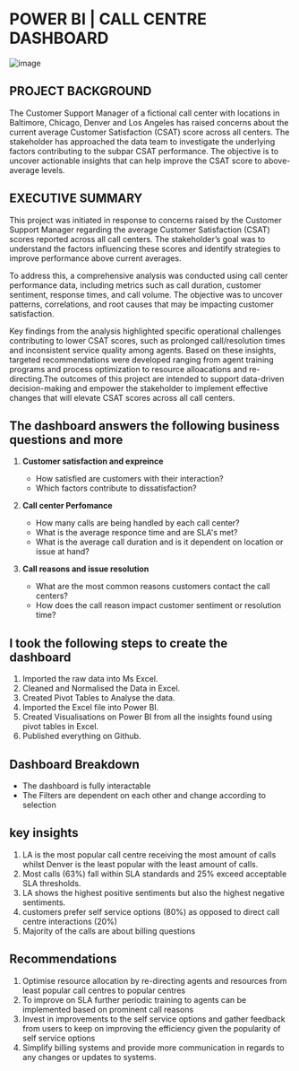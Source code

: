 # POWER BI | CALL CENTRE DASHBOARD

![image](https://github.com/user-attachments/assets/40b7a974-2d3a-4bd9-b459-87ad41bb1e3a)

## PROJECT BACKGROUND
The Customer Support Manager of a fictional call center with locations in Baltimore, Chicago, Denver and Los Angeles has raised concerns about the current average Customer Satisfaction (CSAT) score across all centers. The stakeholder has approached the data team to investigate the underlying factors contributing to the subpar CSAT performance. The objective is to uncover actionable insights that can help improve the CSAT score to above-average levels.
## EXECUTIVE SUMMARY
This project was initiated in response to concerns raised by the Customer Support Manager regarding the average Customer Satisfaction (CSAT) scores reported across all call centers. The stakeholder’s goal was to understand the factors influencing these scores and identify strategies to improve performance above current averages.

To address this, a comprehensive analysis was conducted using call center performance data, including metrics such as call duration, customer sentiment, response times, and call volume. The objective was to uncover patterns, correlations, and root causes that may be impacting customer satisfaction.

Key findings from the analysis highlighted specific operational challenges contributing to lower CSAT scores, such as prolonged call/resolution times and inconsistent service quality among agents. Based on these insights, targeted recommendations were developed ranging from agent training programs and process optimization to resource alloacations and re-directing.The outcomes of this project are intended to support data-driven decision-making and empower the stakeholder to implement effective changes that will elevate CSAT scores across all call centers.


## The dashboard answers the following business questions and more 

1. **Customer satisfaction and expreince**
   * How satisfied are customers with their interaction?
   * Which factors contribute to dissatisfaction?
     
2. **Call center Perfomance**
   * How many calls are being handled by each call center?
   * What is the average responce time and are SLA's met?
   * What is the average call duration and is it dependent on location or issue at hand?

3. **Call reasons and issue resolution**
   * What are the most common reasons customers contact the call centers?
   * How does the call reason impact customer sentiment or resolution time?

## I took the following steps to create the dashboard
1. Imported the raw data into Ms Excel.
2. Cleaned and Normalised the Data in Excel.
3. Created Pivot Tables to Analyse the data.
4. Imported the Excel file into Power BI.
5. Created Visualisations on Power BI from all the insights found using pivot tables in Excel.
6. Published everything on Github.
   
## Dashboard Breakdown
  * The dashboard is fully interactable
  * The Filters are dependent on each other and change according to selection

## key insights
1. LA is the most popular call centre receiving the most amount of calls whilst Denver is the least popular with the least amount of calls.
2. Most calls (63%) fall within SLA standards and 25% exceed acceptable SLA thresholds.
3. LA shows the highest positive sentiments but also the highest negative sentiments.
4. customers prefer self service options (80%) as opposed to direct call centre interactions (20%)
5. Majority of the calls are about billing questions

## Recommendations
1. Optimise resource allocation by re-directing agents and resources from least popular call centres to popular centres
2. To improve on SLA further periodic training to agents can be implemented based on prominent call reasons
3. Invest in improvements to the self service options and gather feedback from users to keep on improving the efficiency given the popularity of self service options
4. Simplify billing systems and provide more communication in regards to any changes or updates to systems.
